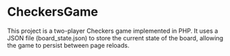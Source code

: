 # CheckersGame
This project is a two-player Checkers game implemented in PHP. It uses a JSON file (board_state.json) to store the current state of the board, allowing the game to persist between page reloads.
